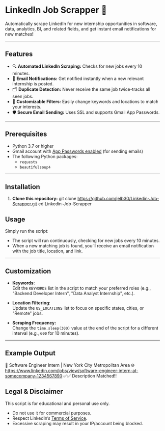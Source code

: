 # LinkedIn Job Scrapper 🚀

Automatically scrape LinkedIn for new internship opportunities in software, data, analytics, BI, and related fields, and get instant email notifications for new matches!

---

## Features

- 🔍 **Automated LinkedIn Scraping:** Checks for new jobs every 10 minutes.
- 📧 **Email Notifications:** Get notified instantly when a new relevant internship is posted.
- 🗂️ **Duplicate Detection:** Never receive the same job twice-tracks all seen jobs.
- 🔑 **Customizable Filters:** Easily change keywords and locations to match your interests.
- 🛡️ **Secure Email Sending:** Uses SSL and supports Gmail App Passwords.

---

## Prerequisites

- Python 3.7 or higher
- Gmail account with [App Passwords enabled](https://support.google.com/accounts/answer/185833?hl=en) (for sending emails)
- The following Python packages:
  - `requests`
  - `beautifulsoup4`

---

## Installation

1. **Clone this repository:**
git clone https://github.com/jelb30/Linkedin-Job-Scrapper.git
cd Linkedin-Job-Scrapper

## Usage

Simply run the script:

- The script will run continuously, checking for new jobs every 10 minutes.
- When a new matching job is found, you’ll receive an email notification with the job title, location, and link.

---

## Customization

- **Keywords:**  
  Edit the `KEYWORDS` list in the script to match your preferred roles (e.g., "Backend Developer Intern", "Data Analyst Internship", etc.).

- **Location Filtering:**  
  Update the `US_LOCATIONS` list to focus on specific states, cities, or "Remote" jobs.

- **Scraping Frequency:**  
  Change the `time.sleep(300)` value at the end of the script for a different interval (e.g., `600` for 10 minutes).

---

## Example Output
💼 Software Engineer Intern | New York City Metropolitan Area
🌐 https://www.linkedin.com/jobs/view/software-engineer-intern-at-somecompany-1234567890
✅✅ Description Matched!!

## Legal & Disclaimer

This script is for educational and personal use only.  
- Do not use it for commercial purposes.
- Respect LinkedIn’s [Terms of Service](https://www.linkedin.com/legal/user-agreement).
- Excessive scraping may result in your IP/account being blocked.

